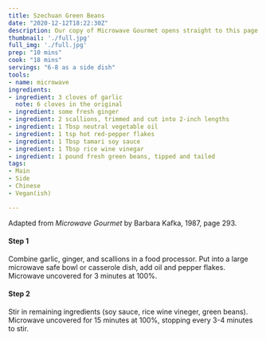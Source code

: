 ```yaml
---
title: Szechuan Green Beans
date: "2020-12-12T18:22:30Z"
description: Our copy of Microwave Gourmet opens straight to this page. 
thumbnail: './full.jpg'
full_img: './full.jpg'
prep: "10 mins"
cook: "18 mins"
servings: "6-8 as a side dish"
tools:
- name: microwave
ingredients:
- ingredient: 3 cloves of garlic
  note: 6 cloves in the original
- ingredient: some fresh ginger
- ingredient: 2 scallions, trimmed and cut into 2-inch lengths
- ingredient: 1 Tbsp neutral vegetable oil
- ingredient: 1 tsp hot red-pepper flakes
- ingredient: 1 Tbsp tamari soy sauce
- ingredient: 1 Tbsp rice wine vinegar
- ingredient: 1 pound fresh green beans, tipped and tailed
tags:
- Main
- Side
- Chinese
- Vegan(ish)

---
```


Adapted from _Microwave Gourmet_ by Barbara Kafka, 1987, page 293.

#### Step 1

Combine garlic, ginger, and scallions in a food processor. Put into a large microwave safe bowl or casserole dish, add oil and pepper flakes. Microwave uncovered for 3 minutes at 100%.

#### Step 2

Stir in remaining ingredients (soy sauce, rice wine vineger, green beans). Microwave uncovered for 15 minutes at 100%, stopping every 3-4 minutes to stir.

